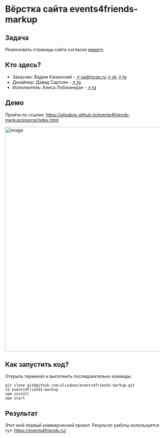 # Вёрстка сайта events4friends-markup

## Задача

Реализовать страницы сайта согласно [макету](https://www.figma.com/file/UnqmzPf8WxFQHkXLGIfiuD/?node-id=12%3A2).

##  Кто здесь?

* Заказчик: Вадим Канинский - [↗️ vadimcpp.ru](https://vadimcpp.ru/) [↗️ vk](https://vk.com/vadimcpp) [↗️ tg](https://t.me/vadimcpp)
* Дизайнер: Давид Саргсян - [↗️ tg](https://t.me/d_sargs)
* Исполнитель:  Алиса Лобжанидзе - [↗️ tg](https://t.me/alisabox)

## Демо

Пройти по ссылке: https://alisabox.github.io/events4friends-markup/source/index.html

<img width="730" alt="image" src="https://user-images.githubusercontent.com/77010822/128285716-5c61772a-682a-4984-a877-6b9437cbd9d4.png">

## Как запустить код?

Открыть терминал и выполнить последовательно команды:

```
git clone git@github.com:alisabox/events4friends-markup.git
cd events4friends-markup
npm install
npm start
```

## Результат

Этот мой первый коммерческий проект. Результат работы используется тут: https://events4friends.ru/
